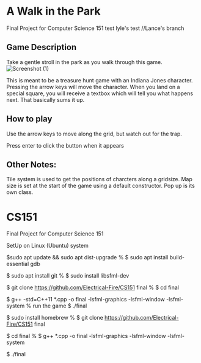 # A Walk in the Park
Final Project for Computer Science 151
 test
 lyle's test
 //Lance's branch
 
 
 
 ## Game Description  
 Take a gentle stroll in the park as you walk through this game.
 ![Screenshot (1)](https://user-images.githubusercontent.com/102100720/206043498-d668cb4a-c0d7-457a-8f8b-b70bea4492de.png)
 
 This is meant to be a treasure hunt game with an Indiana Jones character. Pressing the arrow keys will move 
the character. When you land on a special square, you will receive a textbox which will tell you what 
happens next. That basically sums it up.


 
 ## How to play 
  Use the arrow keys to move along the grid, but watch out for the trap. 
  
  Press enter to click the button when it appears
  
  ## Other Notes:
  
  Tile system is used to get the positions of charcters along a gridsize. Map size is set at the start of the game using a default constructor. Pop up is its own class.

# CS151
Final Project for Computer Science 151

SetUp on Linux (Ubuntu) system
<!-- % open the terminal -->
<!-- % update the Ubuntu package lists -->
$sudo apt update && sudo apt dist-upgrade
% <!-- install the GNU compiler tools (gcc/g++) and the GDB debugger -->
$ sudo apt install build-essential gdb
<!-- % now install git -->
$ sudo apt install git
% <!-- install SFML libraries -->
$ sudo install libsfml-dev
<!-- % clone the repository -->
$ git clone https://github.com/Electrical-Fire/CS151 final
% <!-- got to the final directory -->
$ cd final
<!-- % compile the project -->
$ g++ -std=C++11 *.cpp -o final -lsfml-graphics -lsfml-window -lsfml-system
% run the game
$ ./final

<!-- SetUp on MacOS:
<!-- open the terminal -->
<!-- update the Ubuntu package lists -->
<!-- % install the GNU compiler tools (gcc/g++) and the GDB debugger -->
<!-- now install git -->
<!-- % install SFML libraries -->
$ sudo install homebrew
% <!-- clone the repository -->
$ git clone https://github.com/Electrical-Fire/CS151 final
<!-- % got to the final directory -->
$ cd final
% <!-- compile the project: -->
$ g++ *.cpp -o final -lsfml-graphics -lsfml-window -lsfml-system
<!-- % run the game -->
$ ./final


